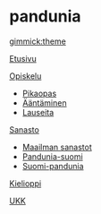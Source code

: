 # pandunia
[gimmick:theme](readable)

[Etusivu](index.md)

[Opiskelu]()

  * [Pikaopas](gid.md)
  * [Ääntäminen](abc.md)
  * [Lauseita](jumle.md)

[Sanasto]()

  * [Maailman sanastot](loga.md)
  * [Pandunia-suomi](pandunia-suomi.md)
  * [Suomi-pandunia](suomi-pandunia.md)

[Kielioppi](bax_kanun.md)

[UKK](kia_i_dap.md)

